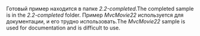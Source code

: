<span data-ttu-id="aa4a7-101">Готовый пример находится в папке *2.2-completed*.</span><span class="sxs-lookup"><span data-stu-id="aa4a7-101">The completed sample is in the *2.2-completed* folder.</span></span> <span data-ttu-id="aa4a7-102">Пример *MvcMovie22* используется для документации, и его трудно использовать.</span><span class="sxs-lookup"><span data-stu-id="aa4a7-102">The *MvcMovie22* sample is used for documentation and is difficult to use.</span></span>